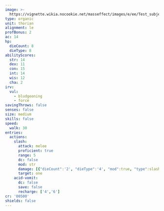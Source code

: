 ```yaml
---
image: >-
  https://vignette.wikia.nocookie.net/masseffect/images/e/ee/Test_subject_hyperres.png/revision/latest/scale-to-width-down/180?cb=20131218143230
type: organic
unit: thorian
alignment: le
profBonus: 2
ac: 14
hp:
  dieCount: 8
  dieType: 8
abilityScores:
  str: 14
  dex: 11
  con: 15
  int: 14
  wis: 12
  cha: 2
irv:
  vul:
    - bludgeoning
    - force
savingThrows: false
senses: false
size: medium
skills: false
speed:
  walk: 30
entries:
  actions:
    slash:
      attack: melee
      proficient: true
      range: 5
      dc: false
      mod: str
      damage: [{"dieCount":'2', "dieType":'4', "mod":true, "type":slashing}]
      target: one
    acid-vomit:
      dc: false
      save: false
      recharge: ['4','6']
cr: '00500'
shields: false
---
```

